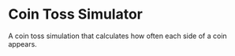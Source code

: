 # Coin Toss Simulator

A coin toss simulation that calculates how often each side of a coin appears.
